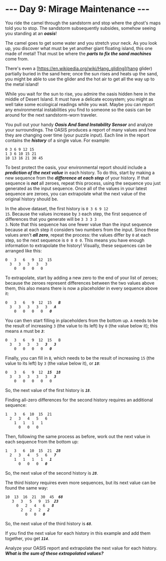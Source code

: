 # --- Day 9: Mirage Maintenance ---

You ride the camel through the sandstorm and stop where the ghost's maps told you to stop. <span title="The sound of a sandstorm slowly settling.">The sandstorm subsequently subsides, somehow seeing you standing at an <em><b>oasis</b></em>!</span>


The camel goes to get some water and you stretch your neck. As you look up, you discover what must be yet another giant floating island, this one made of metal! That must be where the <em><b>parts to fix the sand machines</b></em> come from.


There's even a [https://en.wikipedia.org/wiki/Hang_gliding](hang glider) partially buried in the sand here; once the sun rises and heats up the sand, you might be able to use the glider and the hot air to get all the way up to the metal island!


While you wait for the sun to rise, you admire the oasis hidden here in the middle of Desert Island. It must have a delicate ecosystem; you might as well take some ecological readings while you wait. Maybe you can report any environmental instabilities you find to someone so the oasis can be around for the next sandstorm-worn traveler.


You pull out your handy <em><b>Oasis And Sand Instability Sensor</b></em> and analyze your surroundings. The OASIS produces a report of many values and how they are changing over time (your puzzle input). Each line in the report contains the <em><b>history</b></em> of a single value. For example:


<pre><code>0 3 6 9 12 15
1 3 6 10 15 21
10 13 16 21 30 45
</code></pre>
To best protect the oasis, your environmental report should include a <em><b>prediction of the next value</b></em> in each history. To do this, start by making a new sequence from the <em><b>difference at each step</b></em> of your history. If that sequence is <em><b>not</b></em> all zeroes, repeat this process, using the sequence you just generated as the input sequence. Once all of the values in your latest sequence are zeroes, you can extrapolate what the next value of the original history should be.


In the above dataset, the first history is <code>0 3 6 9 12 15</code>. Because the values increase by <code>3</code> each step, the first sequence of differences that you generate will be <code>3 3 3 3 3</code>. Note that this sequence has one fewer value than the input sequence because at each step it considers two numbers from the input. Since these values aren't <em><b>all zero</b></em>, repeat the process: the values differ by <code>0</code> at each step, so the next sequence is <code>0 0 0 0</code>. This means you have enough information to extrapolate the history! Visually, these sequences can be arranged like this:


<pre><code>0   3   6   9  12  15
  3   3   3   3   3
    0   0   0   0
</code></pre>
To extrapolate, start by adding a new zero to the end of your list of zeroes; because the zeroes represent differences between the two values above them, this also means there is now a placeholder in every sequence above it:<p>
<pre><code>0   3   6   9  12  15   <em><b>B</b></em>
  3   3   3   3   3   <em><b>A</b></em>
    0   0   0   0   <em><b>0</b></em>
</code></pre>
<p>You can then start filling in placeholders from the bottom up. <code>A</code> needs to be the result of increasing <code>3</code> (the value to its left) by <code>0</code> (the value below it); this means <code>A</code> must be <code><em><b>3</b></em></code>:


<pre><code>0   3   6   9  12  15   B
  3   3   3   3   <em><b>3</b></em>   <em><b>3</b></em>
    0   0   0   0   <em><b>0</b></em>
</code></pre>
Finally, you can fill in <code>B</code>, which needs to be the result of increasing <code>15</code> (the value to its left) by <code>3</code> (the value below it), or <code><em><b>18</b></em></code>:


<pre><code>0   3   6   9  12  <em><b>15</b></em>  <em><b>18</b></em>
  3   3   3   3   3   <em><b>3</b></em>
    0   0   0   0   0
</code></pre>
So, the next value of the first history is <code><em><b>18</b></em></code>.


Finding all-zero differences for the second history requires an additional sequence:


<pre><code>1   3   6  10  15  21
  2   3   4   5   6
    1   1   1   1
      0   0   0
</code></pre>
Then, following the same process as before, work out the next value in each sequence from the bottom up:


<pre><code>1   3   6  10  15  21  <em><b>28</b></em>
  2   3   4   5   6   <em><b>7</b></em>
    1   1   1   1   <em><b>1</b></em>
      0   0   0   <em><b>0</b></em>
</code></pre>
So, the next value of the second history is <code><em><b>28</b></em></code>.


The third history requires even more sequences, but its next value can be found the same way:


<pre><code>10  13  16  21  30  45  <em><b>68</b></em>
   3   3   5   9  15  <em><b>23</b></em>
     0   2   4   6   <em><b>8</b></em>
       2   2   2   <em><b>2</b></em>
         0   0   <em><b>0</b></em>
</code></pre>
So, the next value of the third history is <code><em><b>68</b></em></code>.


If you find the next value for each history in this example and add them together, you get <code><em><b>114</b></em></code>.


Analyze your OASIS report and extrapolate the next value for each history. <em><b>What is the sum of these extrapolated values?</b></em>



